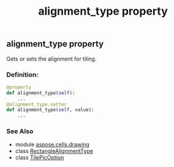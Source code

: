 ﻿---
title: alignment_type property
second_title: Aspose.Cells for Python via .NET API References
description: 
type: docs
weight: 30
url: /aspose.cells.drawing/tilepicoption/alignment_type/
is_root: false
---

## alignment_type property


Gets or sets the alignment for tiling.
### Definition:
```python
@property
def alignment_type(self):
    ...
@alignment_type.setter
def alignment_type(self, value):
    ...
```

### See Also
* module [aspose.cells.drawing](../../)
* class [RectangleAlignmentType](/cells/python-net/aspose.cells.drawing/rectanglealignmenttype)
* class [TilePicOption](/cells/python-net/aspose.cells.drawing/tilepicoption)
